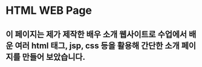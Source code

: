 # HTML WEB Page
## 이 페이지는 제가 제작한 배우 소개 웹사이트로 수업에서 배운 여러 html 태그, jsp, css 등을 활용해 간단한 소개 페이지를 만들어 보았습니다.
## 
